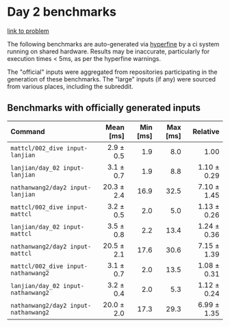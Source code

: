 # Day 2 benchmarks

[link to problem](http://adventofcode.com/2021/day/2)

The following benchmarks are auto-generated via [hyperfine](https://github.com/sharkdp/hyperfine) by a ci system running on shared hardware. Results may be inaccurate, particularly for execution times < 5ms, as per the hyperfine warnings.

The "official" inputs were aggregated from repositories participating in the generation of these benchmarks. The "large" inputs (if any) were sourced from various places, including the subreddit.

## Benchmarks with officially generated inputs
| Command | Mean [ms] | Min [ms] | Max [ms] | Relative |
|:---|---:|---:|---:|---:|
| `mattcl/002_dive input-lanjian` | 2.9 ± 0.5 | 1.9 | 8.0 | 1.00 |
| `lanjian/day_02 input-lanjian` | 3.1 ± 0.7 | 1.9 | 8.8 | 1.10 ± 0.29 |
| `nathanwang2/day2 input-lanjian` | 20.3 ± 2.4 | 16.9 | 32.5 | 7.10 ± 1.45 |
| `mattcl/002_dive input-mattcl` | 3.2 ± 0.5 | 2.0 | 5.0 | 1.13 ± 0.26 |
| `lanjian/day_02 input-mattcl` | 3.5 ± 0.8 | 2.2 | 13.4 | 1.24 ± 0.36 |
| `nathanwang2/day2 input-mattcl` | 20.5 ± 2.1 | 17.6 | 30.6 | 7.15 ± 1.39 |
| `mattcl/002_dive input-nathanwang2` | 3.1 ± 0.7 | 2.0 | 13.5 | 1.08 ± 0.31 |
| `lanjian/day_02 input-nathanwang2` | 3.2 ± 0.4 | 2.0 | 5.3 | 1.12 ± 0.24 |
| `nathanwang2/day2 input-nathanwang2` | 20.0 ± 2.0 | 17.3 | 29.3 | 6.99 ± 1.35 |
